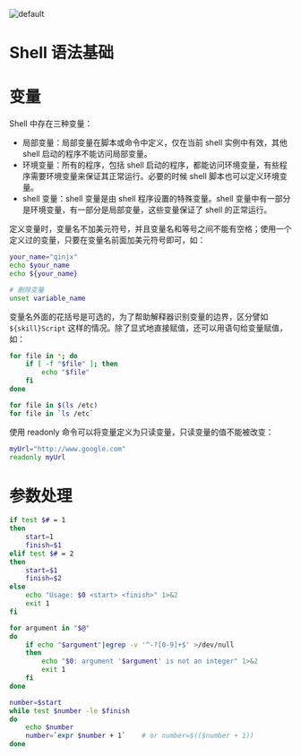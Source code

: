![default](https://user-images.githubusercontent.com/5803001/45228854-de88b400-b2f6-11e8-9ab0-d393ed19f21f.png)

# Shell 语法基础

# 变量

Shell 中存在三种变量：

- 局部变量：局部变量在脚本或命令中定义，仅在当前 shell 实例中有效，其他 shell 启动的程序不能访问局部变量。
- 环境变量：所有的程序，包括 shell 启动的程序，都能访问环境变量，有些程序需要环境变量来保证其正常运行。必要的时候 shell 脚本也可以定义环境变量。
- shell 变量：shell 变量是由 shell 程序设置的特殊变量。shell 变量中有一部分是环境变量，有一部分是局部变量，这些变量保证了 shell 的正常运行。

定义变量时，变量名不加美元符号，并且变量名和等号之间不能有空格；使用一个定义过的变量，只要在变量名前面加美元符号即可，如：

```sh
your_name="qinjx"
echo $your_name
echo ${your_name}

# 删除变量
unset variable_name
```

变量名外面的花括号是可选的，为了帮助解释器识别变量的边界，区分譬如 `${skill}Script` 这样的情况。除了显式地直接赋值，还可以用语句给变量赋值，如：

```sh
for file in *; do
    if [ -f "$file" ]; then
        echo "$file"
    fi
done

for file in $(ls /etc)
for file in `ls /etc`
```

使用 readonly 命令可以将变量定义为只读变量，只读变量的值不能被改变：

```sh
myUrl="http://www.google.com"
readonly myUrl
```

# 参数处理

```sh
if test $# = 1
then
    start=1
    finish=$1
elif test $# = 2
then
    start=$1
    finish=$2
else
    echo "Usage: $0 <start> <finish>" 1>&2
    exit 1
fi

for argument in "$@"
do
    if echo "$argument"|egrep -v '^-?[0-9]+$' >/dev/null
    then
        echo "$0: argument '$argument' is not an integer" 1>&2
        exit 1
    fi
done

number=$start
while test $number -le $finish
do
    echo $number
    number=`expr $number + 1`    # or number=$(($number + 1))
done
```
